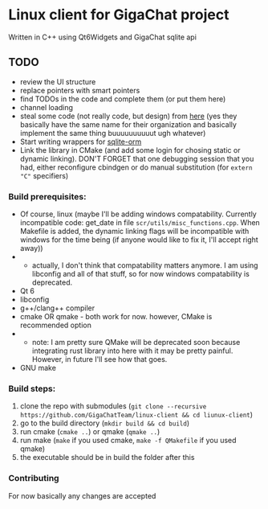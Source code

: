 # Linux client for GigaChat project
Written in C++ using Qt6Widgets and GigaChat sqlite api

## TODO
* review the UI structure
* replace pointers with smart pointers
* find TODOs in the code and complete them (or put them here)
* channel loading
* steal some code (not really code, but design) from [here](https://github.com/gigachat-team/uchat) (yes they basically have the same name for their organization and basically implement the same thing buuuuuuuuuut ugh whatever)
* Start writing wrappers for [sqlite-orm](https://github.com/GigaChatTeam/sqlite-orm)
* Link the library in CMake (and add some login for chosing static or dynamic linking). DON'T FORGET that one debugging session that you had, either reconfigure cbindgen or do manual substitution (for `extern "C"` specifiers)

### Build prerequisites:
- Of course, linux (maybe I'll be adding windows compatability. Currently incompatible code: get_date in file `scr/utils/misc_functions.cpp`. When Makefile is added, the dynamic linking flags will be incompatible with windows for the time being (if anyone would like to fix it, I'll accept right away))
- - actually, I don't think that compatability matters anymore. I am using libconfig and all of that stuff, so for now windows compatability is deprecated.
- Qt 6
- libconfig
- g++/clang++ compiler
- cmake OR qmake - both work for now. however, CMake is recommended option
- - note: I am pretty sure QMake will be deprecated soon because integrating rust library into here with it may be pretty painful. However, in future I'll see how that goes.
- GNU make 

### Build steps: 
1. clone the repo with submodules (`git clone --recursive https://github.com/GigaChatTeam/linux-client && cd liunux-client`)
2. go to the build directory (`mkdir build && cd build`)
3. run cmake (`cmake ..`) or qmake (`qmake ..`)
4. run make (`make` if you used cmake, `make -f QMakefile` if you used qmake)
5. the executable should be in build the folder after this

### Contributing
For now basically any changes are accepted

